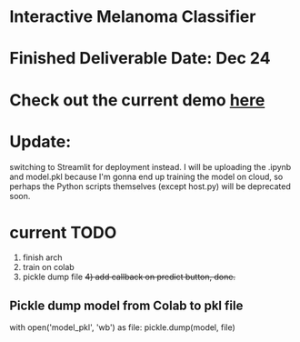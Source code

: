 # Interactive Melanoma Classifier

# Finished Deliverable Date: Dec 24
# Check out the current demo [here](https://melanomas.streamlit.app)

# Update: 
switching to Streamlit for deployment instead.
I will be uploading the .ipynb and model.pkl because I'm gonna end up training the model on cloud, so perhaps the Python scripts themselves (except host.py) will be deprecated soon.

# current TODO
1) finish arch
2) train on colab
3) pickle dump file 
~~4) add callback on predict button, done.~~

## Pickle dump model from Colab to pkl file
with open('model_pkl', 'wb') as file:
    pickle.dump(model, file)
###

